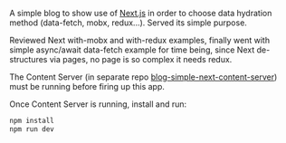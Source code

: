 A simple blog to show use of [Next.js](https://github.com/zeit/next.js) in order to choose data hydration method (data-fetch, mobx, redux...). Served its simple purpose.

Reviewed Next with-mobx and with-redux examples, finally went with simple async/await data-fetch example for time being, since Next de-structures via pages, no page is so complex it needs redux.

The Content Server (in separate repo [blog-simple-next-content-server](https://github.com/victorkane/blog-simple-next-content-server)) must be running before firing up this app.

Once Content Server is running, install and run:

```bash
npm install
npm run dev
```
